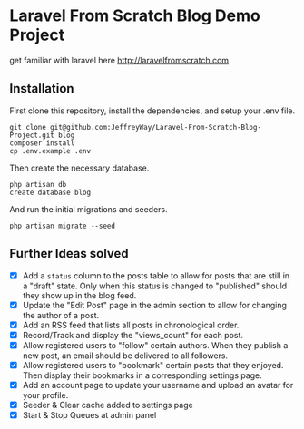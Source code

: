 # Laravel From Scratch Blog Demo Project

get familiar with laravel here http://laravelfromscratch.com


## Installation

First clone this repository, install the dependencies, and setup your .env file.

```
git clone git@github.com:JeffreyWay/Laravel-From-Scratch-Blog-Project.git blog
composer install
cp .env.example .env
```

Then create the necessary database.

```
php artisan db
create database blog
```

And run the initial migrations and seeders.

```
php artisan migrate --seed
```

## Further Ideas solved

- [x] Add a `status` column to the posts table to allow for posts that are still in a "draft" state. Only when this status is changed to "published" should they show up in the blog feed. 
- [x] Update the "Edit Post" page in the admin section to allow for changing the author of a post.
- [x] Add an RSS feed that lists all posts in chronological order.
- [x] Record/Track and display the "views_count" for each post.
- [x] Allow registered users to "follow" certain authors. When they publish a new post, an email should be delivered to all followers.
- [x] Allow registered users to "bookmark" certain posts that they enjoyed. Then display their bookmarks in a corresponding settings page.
- [x] Add an account page to update your username and upload an avatar for your profile.
- [x] Seeder & Clear cache added to settings page
- [x] Start & Stop Queues at admin panel
